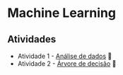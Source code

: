 # Machine Learning

## Atividades
  - Atividade 1 - [Análise de dados](https://github.com/lfnd0/Machine_Learning/blob/master/ML_Atividade_1.ipynb) :pencil:
  - Atividade 2 - [Árvore de decisão](https://github.com/lfnd0/Machine_Learning/blob/master/ML_Atividade_2.ipynb) :pencil:
